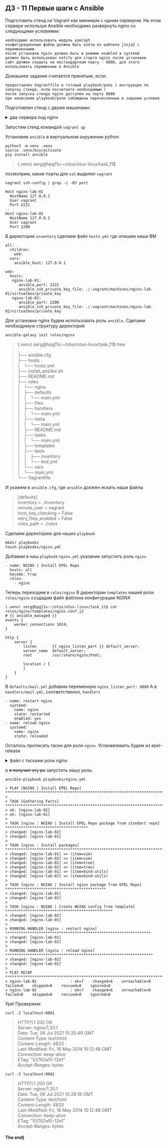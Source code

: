 ## ДЗ - 11   Первые шаги с Ansible

Подготовить стенд на Vagrant как минимум с одним сервером. На этом сервере используя Ansible необходимо развернуть nginx со следующими условиями:

    необходимо использовать модуль yum/apt
    конфигурационные файлы должны быть взяты из шаблона jinja2 с перемененными
    после установки nginx должен быть в режиме enabled в systemd
    должен быть использован notify для старта nginx после установки
    сайт должен слушать на нестандартном порту - 8080, для этого использовать переменные в Ansible

Домашнее задание считается принятым, если:

    предоставлен Vagrantfile и готовый playbook/роль ( инструкция по запуску стенда, если посчитаете необходимым )
    после запуска стенда nginx доступен на порту 8080
    при написании playbook/роли соблюдены перечисленные в задании условия


Подготовлен стенд с двумя машинами:

<details>
<summary>два сервера под nginx</summary>

```
  :"nginx-lab-01" => {
        :box_name => "saaverdo/centos-7-5-8",
        :ip_addr => '192.168.11.101',
        :host_port => '8081',
        },
  :"nginx-lab-02" => {
        :box_name => "saaverdo/centos-7-5-8",
        :ip_addr => '192.168.11.102',
        :host_port => '8082',
        }
  }
```

</details>

Запустим стенд командой `vagrant up`

Установим `ansible` в виртуальном окружении python

    python3 -m venv .venv
    source .venv/bin/activate
    pip install ansible

> (.venv) serg@hpg11u:~/otus/otus-linux/task_11$  

посмотрим, какие порты для `ssh` выделил `vagrant`

    vagrant ssh-config | grep -i -B3 port

```
Host nginx-lab-01  
  HostName 127.0.0.1  
  User vagrant  
  Port 2222  
--  
Host nginx-lab-02  
  HostName 127.0.0.1  
  User vagrant  
  Port 2200  
```

В директории `inventory` сделаем файл `hosts.yml` где опишем наши ВМ

```
all:  
  children:  
    web:  
  vars:  
    ansible_host: 127.0.0.1  
  
web:  
  hosts:  
   nginx-lab-01:  
      ansible_port: 2222  
      ansible_ssh_private_key_file: ./.vagrant/machines/nginx-lab-01/virtualbox/private_key  
   nginx-lab-02:  
      ansible_port: 2200  
      ansible_ssh_private_key_file: ./.vagrant/machines/nginx-lab-02/virtualbox/private_key  
```

Для установки nginx будем использовать роль `ansible`.
Сделаем необходимую структуру директорий

    ansible-galaxy init roles/nginx

> (.venv) serg@hpg11u:~/otus/otus-linux/task_11$ tree  
> .  
> ├── ansible.cfg  
> ├── hosts  
> │   └── hosts.yml  
> ├── install_ansilbe.sh  
> ├── README.md  
> ├── roles  
> │   └── nginx  
> │       ├── defaults  
> │       │   └── main.yml  
> │       ├── files  
> │       ├── handlers  
> │       │   └── main.yml  
> │       ├── meta  
> │       │   └── main.yml  
> │       ├── README.md  
> │       ├── tasks  
> │       │   └── main.yml  
> │       ├── templates  
> │       ├── tests  
> │       │   ├── inventory  
> │       │   └── test.yml  
> │       └── vars  
> │           └── main.yml  
> └── Vagrantfile  

И укажем в `ansible.cfg`, где `ansible` должен искать наши файлы

> [defaults]  
> inventory = ./inventory  
> remote_user = vagrant  
> host_key_checking = False  
> retry_files_enabled = False  
> roles_path = ./roles  

Сделаем директорию для наших `playbook`

    mkdir playbooks
    touch playbooks/nginx.yml

Добавим в наш `playbook` `nginx.yml` указание запустить роль `nginx`

```
- name: NGINX | Install EPEL Repo
  hosts: all
  become: true
  roles:
    - nginx
```

Теперь переходим в `roles/nginx`
В директории `templates` нашей роли `roles/nginx` создадим файл фаблона конфигурации NGINX

```
(.venv) serg@hpg11u:~/otus/otus-linux/task_11$ cat roles/nginx/templates/nginx.conf.j2   
# {{ ansible_managed }}  
events {  
    worker_connections 1024;  
}  
  
http {  
    server {  
        listen       {{ nginx_listen_port }} default_server;  
        server_name  default_server;  
        root         /usr/share/nginx/html;  
  
        location / {  
        }  
    }  
}  
```

В `defaults/mail.yml` добавим переменную `nginx_listen_port: 8080`
А в `handlers/mail.yml`, соответственно, `handlers`

```
- name: restart nginx  
  systemd:  
    name: nginx  
    state: restarted  
    enabled: yes  
- name: reload nginx  
  systemd:  
    name: nginx  
    state: reloaded  
```

Осталось прописать таски для роли `nginx`. 
Устанавливать будем из epel-release


<details>
<summary>файл с тасками роли nginx</summary>

```
(.venv) serg@hpg11u:~/otus/otus-linux/task_11$ cat roles/nginx/tasks/main.yml   
---  
# tasks file for roles/nginx  
- name: NGINX | Install EPEL Repo package from standart repo  
  yum:  
    name: epel-release  
    state: present  
  
- name: Install packages  
  yum:  
    name: '{{ item }}'  
    state: present  
  loop: '{{ nginx_host_packages }}'  
  
- name: NGINX | Install nginx package from EPEL Repo  
  yum:  
    name: nginx  
    state: latest  
  notify:  
    - restart nginx  
  tags:  
    - nginx-package  
    - packages  
  
- name: NGINX | Create NGINX config from template  
  template:  
    src: ../templates/nginx.conf.j2  
    dest: /etc/nginx/nginx.conf  
  notify:  
    - reload nginx  
  tags:  
    - nginx-config  
```

</details>

и ~~я получил эту ро~~ запустить нашу роль:

    ansible-playbook playbooks/nginx.yml

```
> PLAY [NGINX | Install EPEL Repo] ************************************************************************  
>   
> TASK [Gathering Facts] **********************************************************************************  
> ok: [nginx-lab-02]  
> ok: [nginx-lab-01]  
>   
> TASK [nginx : NGINX | Install EPEL Repo package from standart repo] *************************************  
> changed: [nginx-lab-02]  
> changed: [nginx-lab-01]  
>   
> TASK [nginx : Install packages] *************************************************************************  
> changed: [nginx-lab-01] => (item=vim)  
> changed: [nginx-lab-02] => (item=vim)  
> changed: [nginx-lab-01] => (item=tree)  
> changed: [nginx-lab-02] => (item=tree)  
> changed: [nginx-lab-01] => (item=bind-utils)  
> changed: [nginx-lab-02] => (item=bind-utils)  
>   
> TASK [nginx : NGINX | Install nginx package from EPEL Repo] *********************************************  
> changed: [nginx-lab-01]  
> changed: [nginx-lab-02]  
>   
> TASK [nginx : NGINX | Create NGINX config from template] ************************************************  
> changed: [nginx-lab-02]  
> changed: [nginx-lab-01]  
>   
> RUNNING HANDLER [nginx : restart nginx] *****************************************************************  
> changed: [nginx-lab-01]  
> changed: [nginx-lab-02]  
>   
> RUNNING HANDLER [nginx : reload nginx] ******************************************************************  
> changed: [nginx-lab-02]  
> changed: [nginx-lab-01]  
>   
> PLAY RECAP **********************************************************************************************  
> nginx-lab-01               : ok=7    changed=6    unreachable=0    failed=0    skipped=0    rescued=0    ignored=0     
> nginx-lab-02               : ok=7    changed=6    unreachable=0    failed=0    skipped=0    rescued=0    ignored=0     
```

Уря!
Проверяем:

    curl -I localhost:8081

> HTTP/1.1 200 OK  
> Server: nginx/1.20.1  
> Date: Tue, 06 Jul 2021 10:25:49 GMT  
> Content-Type: text/html  
> Content-Length: 4833  
> Last-Modified: Fri, 16 May 2014 15:12:48 GMT  
> Connection: keep-alive  
> ETag: "53762af0-12e1"  
> Accept-Ranges: bytes  

    curl -I localhost:8082

> HTTP/1.1 200 OK  
> Server: nginx/1.20.1  
> Date: Tue, 06 Jul 2021 10:26:18 GMT  
> Content-Type: text/html  
> Content-Length: 4833  
> Last-Modified: Fri, 16 May 2014 15:12:48 GMT  
> Connection: keep-alive  
> ETag: "53762af0-12e1"  
> Accept-Ranges: bytes  


#### The end)
